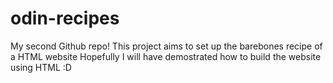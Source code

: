 # odin-recipes
My second Github repo!
This project aims to set up the barebones recipe of a HTML website
Hopefully I will have demostrated how to build the website using HTML :D
